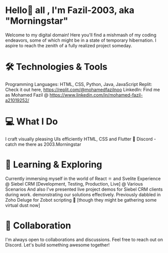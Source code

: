# Hello👋 all , I'm Fazil-2003, aka "Morningstar"
Welcome to my digital domain! Here you'll find a mishmash of my coding endeavors, some of which might be in a state of temporary hibernation. I aspire to reach the zenith of a fully realized project someday.

# 🛠️ Technologies & Tools
Programming Languages: HTML, CSS, Python, Java, JavaScript
Replit: Check it out here, https://replit.com/@mohamedfazilnoo
LinkedIn: Find me as Mohamed Fazil @ https://www.linkedin.com/in/mohamed-fazil-a21019252/

# 💻 What I Do
I craft visually pleasing UIs efficiently HTML, CSS and Flutter 🎨
Discord \- catch me there as 2003.Morningstar

# 🌱 Learning & Exploring
Currently immersing myself in the world of React ⚛️ and Svelite
Experience @ Siebel CRM [Development, Testing, Production, Live] @ Various Scenarios And also 
I've presented live project demos for Siebel CRM clients during work. demonstrating our solutions effectively.
Previously dabbled in Zoho Deluge for Zobot scripting 🤖 [though they might be gathering some virtual dust now]

# 🤝 Collaboration
I'm always open to collaborations and discussions. Feel free to reach out on Discord. Let's build something awesome together!
